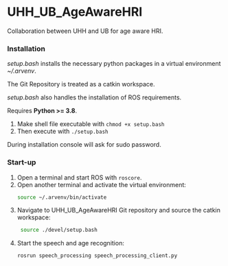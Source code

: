 # UHH_UB_AgeAwareHRI
Collaboration between UHH and UB for age aware HRI.

### Installation
*setup.bash* installs the necessary python packages in a virtual environment *~/.arvenv*.

The Git Repository is treated as a catkin workspace. 

*setup.bash* also handles the installation of ROS requirements.

Requires **Python >= 3.8**.

1) Make shell file executable with ```chmod +x setup.bash```
2) Then execute with ```./setup.bash```

During installation console will ask for sudo password.


### Start-up
1) Open a terminal and start ROS with ```roscore```.
2) Open another terminal and activate the virtual environment:
   ```bash
   source ~/.arvenv/bin/activate
   ```
3) Navigate to UHH_UB_AgeAwareHRI Git repository and source the catkin workspace:
   ```bash
    source ./devel/setup.bash
   ```
4) Start the speech and age recognition:
    ```bash
   rosrun speech_processing speech_processing_client.py
   ```